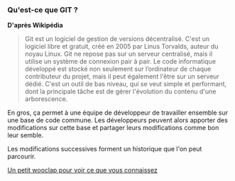 ### Qu'est-ce que GIT ?

**D'après Wikipédia**

> Git est un logiciel de gestion de versions décentralisé. C'est un logiciel libre et gratuit, créé en 2005 par Linus Torvalds, auteur du noyau Linux.
> Git ne repose pas sur un serveur centralisé, mais il utilise un système de connexion pair à pair. Le code informatique développé est stocké non seulement sur l’ordinateur de chaque contributeur du projet, mais il peut également l'être sur un serveur dédié. C'est un outil de bas niveau, qui se veut simple et performant, dont la principale tâche est de gérer l'évolution du contenu d'une arborescence.

En gros, ça permet à une équipe de développeur de travailler ensemble sur une base de code commune. Les développeurs peuvent alors apporter des modifications sur cette base et partager leurs modifications comme bon leur semble.

Les modifications successives forment un historique que l'on peut parcourir.

[Un petit wooclap pour voir ce que vous connaissez](https://app.wooclap.com/HSRTQS?from=instruction-slide)
